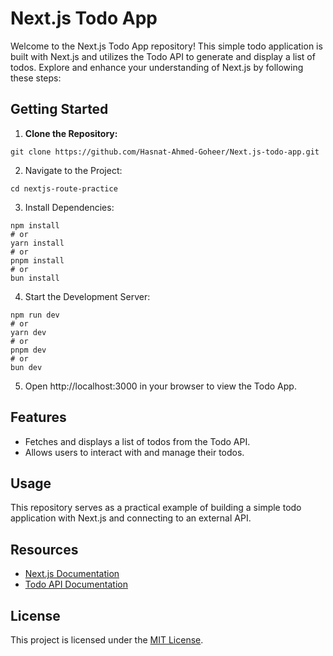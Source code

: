 # Next.js Todo App

Welcome to the Next.js Todo App repository! This simple todo application is built with Next.js and utilizes the Todo API to generate and display a list of todos. Explore and enhance your understanding of Next.js by following these steps:

## Getting Started

1. **Clone the Repository:**
```
git clone https://github.com/Hasnat-Ahmed-Goheer/Next.js-todo-app.git
```
2. Navigate to the Project:

```
cd nextjs-route-practice
```

3. Install Dependencies:
```
npm install
# or
yarn install
# or
pnpm install
# or
bun install
```

4. Start the Development Server:
```
npm run dev
# or
yarn dev
# or
pnpm dev
# or
bun dev
```

5. Open http://localhost:3000 in your browser to view the Todo App.

## Features

- Fetches and displays a list of todos from the Todo API.
- Allows users to interact with and manage their todos.

## Usage

This repository serves as a practical example of building a simple todo application with Next.js and connecting to an external API.

## Resources

- [Next.js Documentation](https://nextjs.org/docs)
- [Todo API Documentation](https://todo-api.com/docs/)

## License

This project is licensed under the [MIT License](LICENSE).

